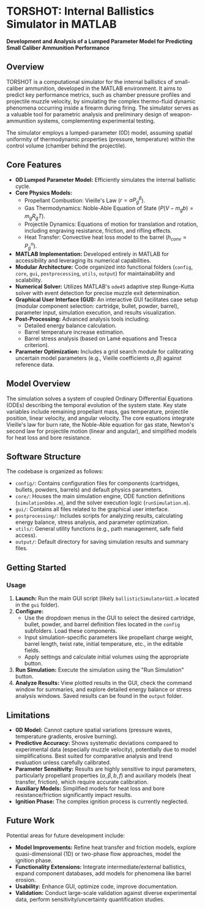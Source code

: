 # TORSHOT: Internal Ballistics Simulator in MATLAB

**Development and Analysis of a Lumped Parameter Model for Predicting Small Caliber Ammunition Performance**

## Overview

TORSHOT is a computational simulator for the internal ballistics of small-caliber ammunition, developed in the MATLAB environment. It aims to predict key performance metrics, such as chamber pressure profiles and projectile muzzle velocity, by simulating the complex thermo-fluid dynamic phenomena occurring inside a firearm during firing. The simulator serves as a valuable tool for parametric analysis and preliminary design of weapon-ammunition systems, complementing experimental testing.

The simulator employs a lumped-parameter (0D) model, assuming spatial uniformity of thermodynamic properties (pressure, temperature) within the control volume (chamber behind the projectile).

## Core Features

* **0D Lumped Parameter Model:** Efficiently simulates the internal ballistic cycle.
* **Core Physics Models:**
    * Propellant Combustion: Vieille's Law ($r = \alpha P_g^{\beta}$).
    * Gas Thermodynamics: Noble-Able Equation of State ($P(V - m_g b) = m_g R_g T$).
    * Projectile Dynamics: Equations of motion for translation and rotation, including engraving resistance, friction, and rifling effects.
    * Heat Transfer: Convective heat loss model to the barrel ($h_{conv} \propto P_g^n$).
* **MATLAB Implementation:** Developed entirely in MATLAB for accessibility and leveraging its numerical capabilities.
* **Modular Architecture:** Code organized into functional folders (`config`, `core`, `gui`, `postprocessing`, `utils`, `output`) for maintainability and scalability.
* **Numerical Solver:** Utilizes MATLAB's `ode45` adaptive step Runge-Kutta solver with event detection for precise muzzle exit determination.
* **Graphical User Interface (GUI):** An interactive GUI facilitates case setup (modular component selection: cartridge, bullet, powder, barrel), parameter input, simulation execution, and results visualization.
* **Post-Processing:** Advanced analysis tools including:
    * Detailed energy balance calculation.
    * Barrel temperature increase estimation.
    * Barrel stress analysis (based on Lamé equations and Tresca criterion).
* **Parameter Optimization:** Includes a grid search module for calibrating uncertain model parameters (e.g., Vieille coefficients $\alpha, \beta$) against reference data.

## Model Overview

The simulation solves a system of coupled Ordinary Differential Equations (ODEs) describing the temporal evolution of the system state. Key state variables include remaining propellant mass, gas temperature, projectile position, linear velocity, and angular velocity. The core equations integrate Vieille's law for burn rate, the Noble-Able equation for gas state, Newton's second law for projectile motion (linear and angular), and simplified models for heat loss and bore resistance.

## Software Structure

The codebase is organized as follows:

* `config/`: Contains configuration files for components (cartridges, bullets, powders, barrels) and default physics parameters.
* `core/`: Houses the main simulation engine, ODE function definitions (`simulationOdes.m`), and the solver execution logic (`runSimulation.m`).
* `gui/`: Contains all files related to the graphical user interface.
* `postprocessing/`: Includes scripts for analyzing results, calculating energy balance, stress analysis, and parameter optimization.
* `utils/`: General utility functions (e.g., path management, safe field access).
* `output/`: Default directory for saving simulation results and summary files.

## Getting Started

### Usage

1.  **Launch:** Run the main GUI script (likely `ballisticSimulatorGUI.m` located in the `gui` folder).
2.  **Configure:**
    * Use the dropdown menus in the GUI to select the desired cartridge, bullet, powder, and barrel definition files located in the `config` subfolders. Load these components.
    * Input simulation-specific parameters like propellant charge weight, barrel length, twist rate, initial temperature, etc., in the editable fields.
    * Apply settings and calculate initial volumes using the appropriate button.
3.  **Run Simulation:** Execute the simulation using the "Run Simulation" button.
4.  **Analyze Results:** View plotted results in the GUI, check the command window for summaries, and explore detailed energy balance or stress analysis windows. Saved results can be found in the `output` folder.

## Limitations

* **0D Model:** Cannot capture spatial variations (pressure waves, temperature gradients, erosive burning).
* **Predictive Accuracy:** Shows systematic deviations compared to experimental data (especially muzzle velocity), potentially due to model simplifications. Best suited for comparative analysis and trend evaluation unless carefully calibrated.
* **Parameter Sensitivity:** Results are highly sensitive to input parameters, particularly propellant properties ($\alpha, \beta, b, f$) and auxiliary models (heat transfer, friction), which require accurate calibration.
* **Auxiliary Models:** Simplified models for heat loss and bore resistance/friction significantly impact results.
* **Ignition Phase:** The complex ignition process is currently neglected.

## Future Work

Potential areas for future development include:

* **Model Improvements:** Refine heat transfer and friction models, explore quasi-dimensional (1D) or two-phase flow approaches, model the ignition phase.
* **Functionality Extensions:** Integrate intermediate/external ballistics, expand component databases, add models for phenomena like barrel erosion.
* **Usability:** Enhance GUI, optimize code, improve documentation.
* **Validation:** Conduct large-scale validation against diverse experimental data, perform sensitivity/uncertainty quantification studies.
